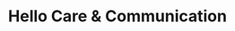 ---
title: "Hello Care & Communication"
url: /karachi/hello-care-and-communication/
shop: general
---